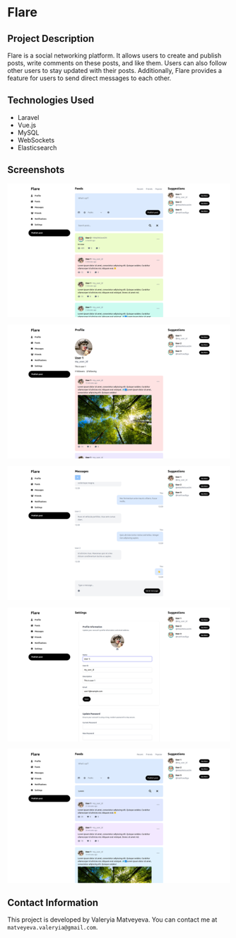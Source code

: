 # Flare

## Project Description
Flare is a social networking platform. It allows users to create and publish posts, write comments on these posts, and like them. Users can also follow other users to stay updated with their posts. Additionally, Flare provides a feature for users to send direct messages to each other.

## Technologies Used

- Laravel
- Vue.js
- MySQL
- WebSockets
- Elasticsearch

## Screenshots

![Alt text](/public/img/screen1.png "Screen 1")

![Alt text](/public/img/screen2.png "Screen 2")

![Alt text](/public/img/screen3.png "Screen 3")

![Alt text](/public/img/screen4.png "Screen 4")

![Alt text](/public/img/screen5.png "Screen 5")

## Contact Information

This project is developed by Valeryia Matveyeva. You can contact me at `matveyeva.valeryia@gmail.com`.